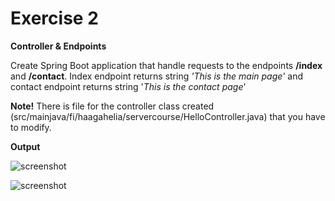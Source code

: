 # Exercise 2
**Controller & Endpoints**

Create Spring Boot application that handle requests to the endpoints **/index** and **/contact**. Index endpoint returns string *'This is the main page'* and contact endpoint returns string '*This is the contact page*'

**Note!** There is file for the controller class created (src/mainjava/fi/haagahelia/servercourse/HelloController.java) that you have to modify.

**Output**

![screenshot](https://juhahinkula.github.io/img/server_ex1a.PNG)

![screenshot](https://juhahinkula.github.io/img/server_ex1b.PNG)

